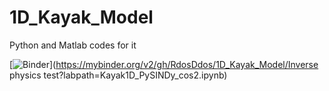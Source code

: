 # 1D_Kayak_Model
Python and Matlab codes for it

[![Binder](https://mybinder.org/badge_logo.svg)](https://mybinder.org/v2/gh/RdosDdos/1D_Kayak_Model/Inverse physics test?labpath=Kayak1D_PySINDy_cos2.ipynb)
